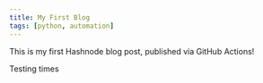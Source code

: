 ```yaml
---
title: My First Blog
tags: [python, automation]
---
```


This is my first Hashnode blog post, published via GitHub Actions! 

Testing times

